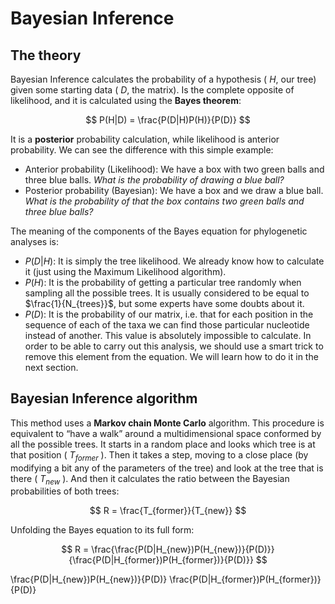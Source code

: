 # Bayesian Inference

## The theory

Bayesian Inference calculates the probability of a hypothesis ( $H$, our tree) given some starting data ( $D$, the matrix). Is the complete opposite of likelihood, and it is calculated using the **Bayes theorem**:

$$
P(H|D) = \frac{P(D|H)P(H)}{P(D)}
$$

It is a **posterior** probability calculation, while likelihood is anterior probability. We can see the difference with this simple example:

-	Anterior probability (Likelihood): We have a box with two green balls and three blue balls. *What is the probability of drawing a blue ball?*
-	Posterior probability (Bayesian): We have a box and we draw a blue ball. *What is the probability of that the box contains two green balls and three blue balls?*

The meaning of the components of the Bayes equation for phylogenetic analyses is:

-	$P(D|H)$: It is simply the tree likelihood. We already know how to calculate it (just using the Maximum Likelihood algorithm).
-	$P(H)$: It is the probability of getting a particular tree randomly when sampling all the possible trees. It is usually considered to be equal to $\frac{1}{N_{trees}}$, but some experts have some doubts about it.
-	$P(D)$: It is the probability of our matrix, i.e. that for each position in the sequence of each of the taxa we can find those particular nucleotide instead of another. This value is absolutely impossible to calculate. In order to be able to carry out this analysis, we should use a smart trick to remove this element from the equation. We will learn how to do it in the next section.

## Bayesian Inference algorithm

This method uses a **Markov chain Monte Carlo** algorithm. This procedure is equivalent to “have a walk” around a multidimensional space conformed by all the possible trees. It starts in a random place and looks which tree is at that position ( $T_{former}$ ). Then it takes a step, moving to a close place (by modifying a bit any of the parameters of the tree) and look at the tree that is there ( $T_{new}$ ). And then it calculates the ratio between the Bayesian probabilities of both trees:

$$
R = \frac{T_{former}}{T_{new}}
$$

Unfolding the Bayes equation to its full form:

$$
R = \frac{\frac{P(D|H_{new})P(H_{new})}{P(D)}}{\frac{P(D|H_{former})P(H_{former})}{P(D)}}
$$



\frac{P(D|H_{new})P(H_{new})}{P(D)}
\frac{P(D|H_{former})P(H_{former})}{P(D)}






